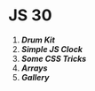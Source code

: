 # JS 30

1. ***Drum Kit***
2. ***Simple JS Clock***
3. ***Some CSS Tricks***
4. ***Arrays***
5. ***Gallery***
